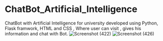 # ChatBot_Artificial_Intelligence
ChatBot with Artificial Intelligence for university developed using Python, Flask framwork, HTML and CSS , Where user can visit , 
gives his information and chat with Bot.
![Screenshot (422)](https://user-images.githubusercontent.com/97396524/174393895-edf9c917-68a5-4e6f-85e7-bc4a0418f7fd.png)
![Screenshot (426)](https://user-images.githubusercontent.com/97396524/174393958-fc0edece-44ef-480d-8fb4-a74696622ff2.png)
